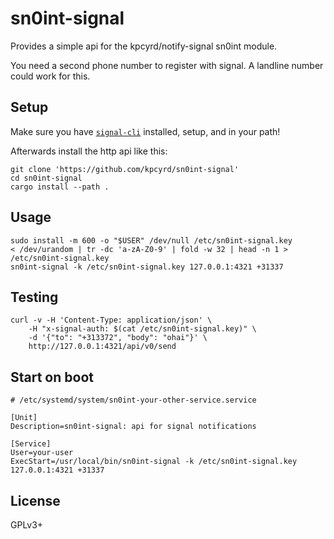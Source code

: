 # sn0int-signal

Provides a simple api for the kpcyrd/notify-signal sn0int module.

You need a second phone number to register with signal. A landline number
could work for this.

## Setup

Make sure you have [`signal-cli`](https://github.com/AsamK/signal-cli)
installed, setup, and in your path!

Afterwards install the http api like this:

    git clone 'https://github.com/kpcyrd/sn0int-signal'
    cd sn0int-signal
    cargo install --path .

## Usage

    sudo install -m 600 -o "$USER" /dev/null /etc/sn0int-signal.key
    < /dev/urandom | tr -dc 'a-zA-Z0-9' | fold -w 32 | head -n 1 > /etc/sn0int-signal.key
    sn0int-signal -k /etc/sn0int-signal.key 127.0.0.1:4321 +31337

## Testing

    curl -v -H 'Content-Type: application/json' \
        -H "x-signal-auth: $(cat /etc/sn0int-signal.key)" \
        -d '{"to": "+313372", "body": "ohai"}' \
        http://127.0.0.1:4321/api/v0/send

## Start on boot

    # /etc/systemd/system/sn0int-your-other-service.service

    [Unit]
    Description=sn0int-signal: api for signal notifications

    [Service]
    User=your-user
    ExecStart=/usr/local/bin/sn0int-signal -k /etc/sn0int-signal.key 127.0.0.1:4321 +31337

## License

GPLv3+
